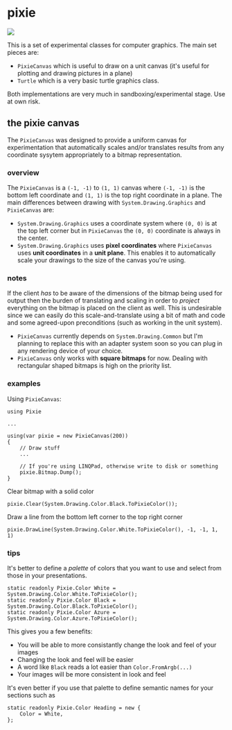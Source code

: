 # pixie

<img src="https://i.imgur.com/IhD4pbr.png">

This is a set of experimental classes for computer graphics. The main set pieces are:

* `PixieCanvas` which is useful to draw on a unit canvas (it's useful for plotting and drawing pictures in a plane)
* `Turtle` which is a very basic turtle graphics class.

Both implementations are very much in sandboxing/experimental stage. Use at own risk.

## the pixie canvas
The `PixieCanvas` was designed to provide a uniform canvas for experimentation that automatically scales and/or translates results from any coordinate sysytem appropriately to a bitmap representation.

### overview
The `PixieCanvas` is a `(-1, -1)` to `(1, 1)` canvas where `(-1, -1)` is the bottom left coordinate and `(1, 1)` is the top right coordinate in a plane. The main differences between drawing with `System.Drawing.Graphics` and `PixieCanvas` are: 
* `System.Drawing.Graphics` uses a coordinate system where `(0, 0)` is at the top left corner but in `PixieCanvas` the `(0, 0)` coordinate is always in the center.
* `System.Drawing.Graphics` uses **pixel coordinates** where `PixieCanvas` uses **unit coordinates** in a **unit plane**. This enables it to automatically scale your drawings to the size of the canvas you're using.

### notes
If the client _has_ to be aware of the dimensions of the bitmap being used for output then the burden of translating and scaling in order to _project_ everything on the bitmap is placed on the client as well. This is undesirable since we can easily do this scale-and-translate using a bit of math and code and some agreed-upon preconditions (such as working in the unit system).

* `PixieCanvas` currently depends on `System.Drawing.Common` but I'm planning to replace this with an adapter system soon so you can plug in any rendering device of your choice.
* `PixieCanvas` only works with **square bitmaps** for now. Dealing with rectangular shaped bitmaps is high on the priority list.

### examples
Using `PixieCanvas`:
```
using Pixie

...

using(var pixie = new PixieCanvas(200))
{
    // Draw stuff
    ...

    // If you're using LINQPad, otherwise write to disk or something
    pixie.Bitmap.Dump(); 
}
```

Clear bitmap with a solid color
```
pixie.Clear(System.Drawing.Color.Black.ToPixieColor());
```

Draw a line from the bottom left corner to the top right corner
```
pixie.DrawLine(System.Drawing.Color.White.ToPixieColor(), -1, -1, 1, 1)
```

### tips
It's better to define a _palette_ of colors that you want to use and select from those in your presentations. 

```
static readonly Pixie.Color White = System.Drawing.Color.White.ToPixieColor();
static readonly Pixie.Color Black = System.Drawing.Color.Black.ToPixieColor();
static readonly Pixie.Color Azure = System.Drawing.Color.Azure.ToPixieColor();
```

This gives you a few benefits:
* You will be able to more consistantly change the look and feel of your images
* Changing the look and feel will be easier
* A word like `Black` reads a lot easier than `Color.FromArgb(...)`
* Your images will be more consistent in look and feel

It's even better if you use that palette to define semantic names for your sections such as
```
static readonly Pixie.Color Heading = new {
    Color = White,
};
```